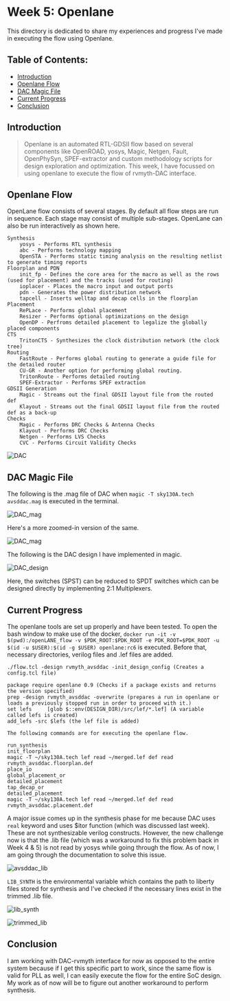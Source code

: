 # Week 5: Openlane

This directory is dedicated to share my experiences and progress I've made in executing the flow using Openlane.

## Table of Contents:
   - [Introduction](https://github.com/harishMadhavan1010/RISC-V-based-SOC/blob/main/Week%205/README.md#introduction)
   - [Openlane Flow](https://github.com/harishMadhavan1010/RISC-V-based-SOC/blob/main/Week%205/README.md#openlane-flow)
   - [DAC Magic File](https://github.com/harishMadhavan1010/RISC-V-based-SOC/blob/main/Week%205/README.md#dac-magic-file)
   - [Current Progress](https://github.com/harishMadhavan1010/RISC-V-based-SOC/blob/main/Week%205/README.md#current-progress)
   - [Conclusion](https://github.com/harishMadhavan1010/RISC-V-based-SOC/blob/main/Week%205/README.md#conclusion)

## Introduction

> Openlane is an automated RTL-GDSII flow based on several components like OpenROAD, yosys, Magic, Netgen, Fault, OpenPhySyn, SPEF-extractor and custom methodology scripts for design exploration and optimization. This week, I have focussed on using openlane to execute the flow of rvmyth-DAC interface.

## Openlane Flow

OpenLane flow consists of several stages. By default all flow steps are run in sequence. Each stage may consist of multiple sub-stages. OpenLane can also be run interactively as shown here.

    Synthesis
        yosys - Performs RTL synthesis
        abc - Performs technology mapping
        OpenSTA - Performs static timing analysis on the resulting netlist to generate timing reports
    Floorplan and PDN
        init_fp - Defines the core area for the macro as well as the rows (used for placement) and the tracks (used for routing)
        ioplacer - Places the macro input and output ports
        pdn - Generates the power distribution network
        tapcell - Inserts welltap and decap cells in the floorplan
    Placement
        RePLace - Performs global placement
        Resizer - Performs optional optimizations on the design
        OpenDP - Perfroms detailed placement to legalize the globally placed components
    CTS
        TritonCTS - Synthesizes the clock distribution network (the clock tree)
    Routing
        FastRoute - Performs global routing to generate a guide file for the detailed router
        CU-GR - Another option for performing global routing.
        TritonRoute - Performs detailed routing
        SPEF-Extractor - Performs SPEF extraction
    GDSII Generation
        Magic - Streams out the final GDSII layout file from the routed def
        Klayout - Streams out the final GDSII layout file from the routed def as a back-up
    Checks
        Magic - Performs DRC Checks & Antenna Checks
        Klayout - Performs DRC Checks
        Netgen - Performs LVS Checks
        CVC - Performs Circuit Validity Checks


![DAC](../Week%206/images/Capture6.png)

## DAC Magic File

The following is the .mag file of DAC when `magic -T sky130A.tech avsddac.mag` is executed in the terminal.

![DAC_mag](../Week%206/images/Capture8.png)

Here's a more zoomed-in version of the same.

![DAC_mag](../Week%206/images/Capture9.png)

The following is the DAC design I have implemented in magic.

![DAC_design](../Week%206/images/Capture7.png)

Here, the switches (SPST) can be reduced to SPDT switches which can be designed directly by implementing 2:1 Multiplexers.

## Current Progress

The openlane tools are set up properly and have been tested. To open the bash window to make use of the docker, `docker run -it -v $(pwd):/openLANE_flow -v $PDK_ROOT:$PDK_ROOT -e PDK_ROOT=$PDK_ROOT -u $(id -u $USER):$(id -g $USER) openlane:rc6` is executed. Before that, necessary directories, verilog files and .lef files are added.

```
./flow.tcl -design rvmyth_avsddac -init_design_config (Creates a config.tcl file)

package require openlane 0.9 (Checks if a package exists and returns the version specified)
prep -design rvmyth_avsddac -overwrite (prepares a run in openlane or loads a previously stopped run in order to proceed with it.)
set lefs 	 [glob $::env(DESIGN_DIR)/src/lef/*.lef] (A variable called lefs is created)
add_lefs -src $lefs (the lef file is added)

The following commands are for executing the openlane flow.

run_synthesis
init_floorplan
magic -T ~/sky130A.tech lef read ~/merged.lef def read rvmyth_avsddac.floorplan.def
place_io
global_placement_or
detailed_placement
tap_decap_or
detailed_placement
magic -T ~/sky130A.tech lef read ~/merged.lef def read rvmyth_avsddac.placement.def
```

A major issue comes up in the synthesis phase for me because DAC uses `real` keyword and uses $itor function (which was discussed last week). These are not synthesizable verilog constructs. However, the new challenge now is that the .lib file (which was a workaround to fix this problem back in Week 4 & 5) is not read by yosys while going through the flow. As of now, I am going through the documentation to solve this issue.

![avsddac_lib](../Week%206/images/Capture3.PNG)

`LIB_SYNTH` is the environmental variable which contains the path to liberty files stored for synthesis and I've checked if the necessary lines exist in the trimmed .lib file.

![lib_synth](../Week%206/images/Capture4.PNG)

![trimmed_lib](../Week%206/images/Capture5.PNG)

## Conclusion

I am working with DAC-rvmyth interface for now as opposed to the entire system because if I get this specific part to work, since the same flow is valid for PLL as well, I can easily execute the flow for the entire SoC design. My work as of now will be to figure out another workaround to perform synthesis.
